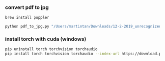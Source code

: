 ### convert pdf to jpg

```bash
brew install poppler

python pdf_to_jpg.py "/Users/martintan/Downloads/12-2-2019_unrecognized/[Barcode]-20191202-102119-00500002.pdf"
```

### install torch with cuda (windows)

```bash
pip uninstall torch torchvision torchaudio
pip install torch torchvision torchaudio --index-url https://download.pytorch.org/whl/cu124
```